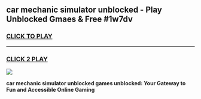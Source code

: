 
## car mechanic simulator unblocked - Play Unblocked Gmaes & Free #1w7dv
<h3>
<a href="https://news.freeplayer.one?title=car_mechanic_simulator_unblocked&ref=24F">CLICK TO PLAY</a></h3>
<hr>

<h3>
<a href="https://news.freeplayer.one?title=car_mechanic_simulator_unblocked&ref=24F">CLICK 2 PLAY</a>
  
</h3>

<a href="https://news.freeplayer.one?title=car_mechanic_simulator_unblocked&ref=24F/"><img src="https://clearcache.store/games.png"></a>


**car mechanic simulator unblocked games unblocked: Your Gateway to Fun and Accessible Online Gaming**
